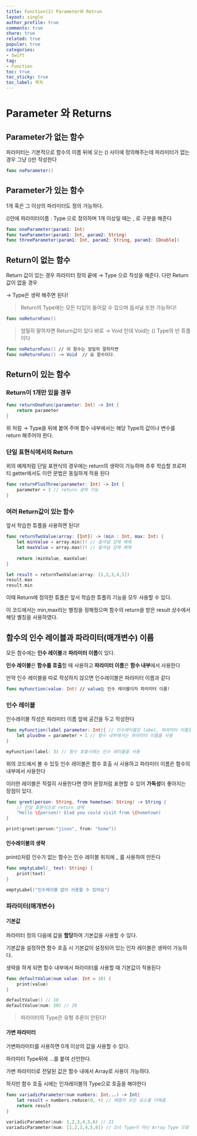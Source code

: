 ```yaml
---
title: Function(2) Parameter와 Retrun
layout: single
author_profile: true
comments: true
share: true
related: true
popular: true
categories:
- Swift
tag:
- Function
toc: true
toc_sticky: true
toc_label: 목차
---
```


# Parameter 와 Returns

## Parameter가 없는 함수

파라미터는 기본적으로 함수의 이름 뒤에 오는 () 사이에 정의해주는데 파라미터가 없는경우 그냥 ()만 작성한다

```swift
func noParameter()
```

## Parameter가 있는 함수

1개 혹은 그 이상의 파라미터도 정의 가능하다.

()안에 파라미터이름 : Type 으로 정의하며 1개 이상일 때는 , 로 구분을 해준다

```swift
func oneParameter(param1: Int)
func twoParameter(param1: Int, param2: String)
func threeParameter(param1: Int, param2: String, param3: [Double])
```

## Return이 없는 함수

Return 값이 있는 경우 파라미터 정의 끝에 → Type 으로 작성을 해준다. 다만 Return 값이 없을 경우 

→ Type은 생략 해주면 된다!

> Return의 Type에는 모든 타입이 들어갈 수 있으며 옵셔널 또한 가능하다!

```swift
func noReturnFunc()
```

> 엄밀히 말하자면 Return값이 있다 바로 → Void 인데 Void는 () Type의 빈 튜플이다

```swift
func noReturnFunc() // 이 함수는 엄밀히 말하자면
func noReturnFunc() -> Void  // 요 함수이다. 
```

## Return이 있는 함수

### Return이 1개만 있을 경우

```swift
func returnOneFunc(parameter: Int) -> Int {
	return parameter
}
```

위 처럼 → Type을 뒤에 붙여 주며 함수 내부에서는 해당 Type의 값이나 변수를 return 해주어야 한다.

### 단일 표현식에서의 Return

위의 예제처럼 단일 표현식의 경우에는 return의 생략이 가능하며 추후 학습할 프로퍼티 getter에서도 이런 문법은 동일하게 적용 된다

```swift
func returnPlusThree(parameter: Int) -> Int {
    parameter + 3 // return 생략 가능
}
```

### 여러 Return값이 있는 함수

앞서 학습한 튜플을 사용하면 된다!

```swift
func returnTwoValue(array: [Int]) -> (min : Int, max: Int) {
    let minValue = array.min()! // 옵셔널 강제 해제
    let maxValue = array.max()! // 옵셔널 강제 해제
    
    return (minValue, maxValue)
}

let result = returnTwoValue(array: [1,2,3,4,5])
result.max 
result.min
```

이때 Return에 정의한 튜플은 앞서 학습한 튜플의 기능을 모두 사용할 수 있다.

이 코드에서는 min,max라는 별칭을 정해줬으며 함수의 return을 받은 result 상수에서 해당 별칭을 사용하였다.

## 함수의 인수 레이블과 파라미터(매개변수) 이름

모든 함수에는 **인수 레이블**과 **파라미터 이름**이 있다.

**인수 레이블**은 **함수를 호출**할 때 사용하고 **파라미터 이름**은 **함수 내부**에서 사용한다

만약 인수 레이블을 따로 작성하지 않으면 인수레이블은 파라미터 이름과 같다

```swift
func myFunction(value: Int) // value는 인수 레이블이자 파라미터 이름!
```

### 인수 레이블

인수레이블 작성은 파라미터 이름 앞에 공간을 두고 작성한다

```swift
func myFunction(label parameter: Int){ // 인수레이블은 label, 파라미터 이름은 parameter
    let plusOne = parameter + 1 // 함수 내부에서는 파라미터 이름을 사용
}

myFunction(label: 3) // 함수 호출시에는 인수 레이블을 사용
```

위의 코드에서 볼 수 있듯 인수 레이블은 함수 호출 시 사용하고 파라미터 이름은 함수의 내부에서 사용한다

이러한 레이블은 적절히 사용한다면 영어 문장처럼 표현할 수 있어 **가독성**이 좋아지는 장점이 있다.

```swift
func greet(person: String, from hometown: String) -> String {
    // 단일 표현식으로 return 생략
    "Hello \(person)! Glad you could visit from \(hometown)
}

print(greet(person:"jisoo", from: "home"))
```

#### 인수레이블의 생략

print()처럼 인수가 없는 함수는 인수 레이블 위치에 _ 를 사용하여 만든다

```swift
func emptyLabel(_ text: String) {
    print(text)
}

emptyLabel("인수레이블 없이 사용할 수 있어요")

```

### 파라미터(매개변수)

#### 기본값

파라미터 정의 다음에 값을 **할당**하여 기본값을 사용할 수 있다.

기본값을 설정하면 함수 호출 시 기본값이 설정되어 있는 인자 레이블은 생략이 가능하다.

생략을 하게 되면 함수 내부에서 파라미터를 사용할 때 기본값이 적용된다

```swift
func defaultValue(num value: Int = 10) {
    print(value)
}

defaultValue() // 10
defaultValue(num: 20) // 20
```

> 파라미터의 Type은 유형 추론이 안된다!

#### 가변 파라미터

가변파라미터를 사용하면 0개 이상의 값을 사용할 수 있다.

파라미터 Type뒤에 ...를 붙여 선언한다. 

가변 파라미터로 전달된 값은 함수 내에서 Array로 사용이 가능하다.

하지만 함수 호출 시에는 인자레이블의 Type으로 호출을 해야한다

```swift
func variadicParameter(num numbers: Int...) -> Int{
    let result = numbers.reduce(0, +) // 배열의 모든 요소를 더해줌
    return result
}

variadicParameter(num: 1,2,3,4,5,6) // 21
variadicParameter(num: [1,2,3,4,5,6]) // Int Type이 아닌 Array Type 으로 컴파일 에러
```
